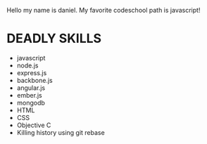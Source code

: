 Hello my name is daniel.
My favorite codeschool path is javascript!

DEADLY SKILLS
=============
* javascript
* node.js
* express.js
* backbone.js
* angular.js
* ember.js
* mongodb
* HTML
* CSS
* Objective C
* Killing history using git rebase
